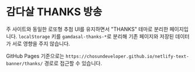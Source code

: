 # 감다살 THANKS 방송

주 사이트와 동일한 로또형 추첨 UI를 유지하면서 "THANKS" 테마로 분리한 페이지입니다. `localStorage` 키를 `gamdasal-thanks-*`로 분리해 기존 페이지와 저장된 데이터가 서로 영향을 주지 않습니다.

GitHub Pages 기준으로는 `https://chosundeveloper.github.io/netlify-text-banner/thanks/` 경로로 접근할 수 있습니다.
